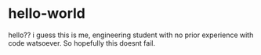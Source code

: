 # hello-world
hello?? i guess
this is me, engineering student with no prior experience with code watsoever. So hopefully this doesnt fail.
